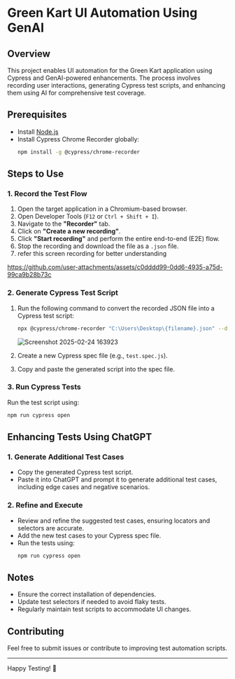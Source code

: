 # Green Kart UI Automation Using GenAI

## Overview
This project enables UI automation for the Green Kart application using Cypress and GenAI-powered enhancements. The process involves recording user interactions, generating Cypress test scripts, and enhancing them using AI for comprehensive test coverage.

## Prerequisites
- Install [Node.js](https://nodejs.org/)
- Install Cypress Chrome Recorder globally:
  ```sh
  npm install -g @cypress/chrome-recorder
  ```

## Steps to Use

### 1. Record the Test Flow
1. Open the target application in a Chromium-based browser.
2. Open Developer Tools (`F12` or `Ctrl + Shift + I`).
3. Navigate to the **"Recorder"** tab.
4. Click on **"Create a new recording"**.
5. Click **"Start recording"** and perform the entire end-to-end (E2E) flow.
6. Stop the recording and download the file as a `.json` file.
7. refer this screen recording for better understanding 

https://github.com/user-attachments/assets/c0dddd99-0dd6-4935-a75d-99ca9b28b73c



### 2. Generate Cypress Test Script
1. Run the following command to convert the recorded JSON file into a Cypress test script:
   ```sh
   npx @cypress/chrome-recorder "C:\Users\Desktop\{filename}.json" --dry
   ```
   ![Screenshot 2025-02-24 163923](https://github.com/user-attachments/assets/d1075949-09e1-484d-80e6-810e584645d9)

2. Create a new Cypress spec file (e.g., `test.spec.js`).
3. Copy and paste the generated script into the spec file.

### 3. Run Cypress Tests
Run the test script using:
```sh
npm run cypress open
```

## Enhancing Tests Using ChatGPT

### 1. Generate Additional Test Cases
- Copy the generated Cypress test script.
- Paste it into ChatGPT and prompt it to generate additional test cases, including edge cases and negative scenarios.

### 2. Refine and Execute
- Review and refine the suggested test cases, ensuring locators and selectors are accurate.
- Add the new test cases to your Cypress spec file.
- Run the tests using:
  ```sh
  npm run cypress open
  ```

## Notes
- Ensure the correct installation of dependencies.
- Update test selectors if needed to avoid flaky tests.
- Regularly maintain test scripts to accommodate UI changes.

## Contributing
Feel free to submit issues or contribute to improving test automation scripts.

---
Happy Testing! 🚀

